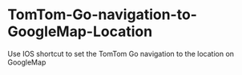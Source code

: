# TomTom-Go-navigation-to-GoogleMap-Location
Use IOS shortcut to set the TomTom Go navigation to the location on GoogleMap

